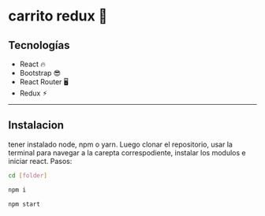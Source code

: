 # carrito redux  🥊

## Tecnologías

<ul>
    <li> React 🔥</li>
    <li> Bootstrap 😎</li>
    <li> React Router 🖥</li>
    <li> Redux ⚡︎</li>
</ul>
<hr/>

## Instalacion

<p>tener instalado node, npm o yarn. Luego clonar el repositorio, usar la terminal para navegar a la carepta correspodiente, instalar los modulos  e iniciar react. 
Pasos: </p>

```bash
cd [folder]
```

```bash
npm i
```

```
npm start
```
